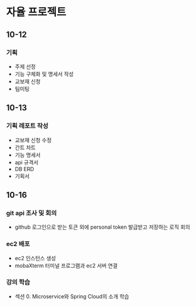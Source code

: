 # 자율 프로젝트

## 10-12

### 기획

- 주제 선정
- 기능 구체화 및 명세서 작성
- 교보재 신청
- 팀미팅

## 10-13

### 기획 레포트 작성

- 교보재 신청 수정
- 간트 차트
- 기능 명세서
- api 규격서
- DB ERD
- 기획서

## 10-16

### git api 조사 및 회의

- github 로그인으로 받는 토큰 외에 personal token 발급받고 저장하는 로직 회의

### ec2 배포

- ec2 인스턴스 생성
- mobaXterm 터미널 프로그램과 ec2 서버 연결

### 강의 학습

- 섹션 0. Microservice와 Spring Cloud의 소개 학습

